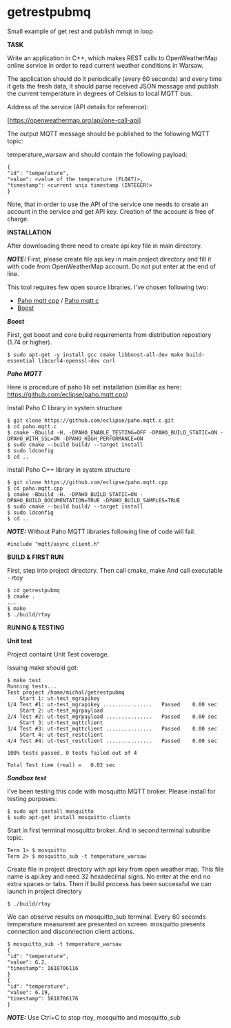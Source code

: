 # getrestpubmq
Small example of get rest and publish mmqt in loop

__TASK__

Write an application in C++, which makes REST calls to OpenWeatherMap online service in order to read current weather conditions in Warsaw.

The application should do it periodically (every 60 seconds) and every time it gets the fresh data, it should parse received JSON message and publish the current temperature in degrees of Celsius to local MQTT bus.

Address of the service (API details for reference):

[https://openweathermap.org/api/one-call-api]

The output MQTT message should be published to the following MQTT topic:

temperature_warsaw and should contain the following payload:

```
{
"id": "temperature",
"value": <value of the temperature (FLOAT)>,
"timestamp": <current unix timestamp (INTEGER)>
}
```

Note, that in order to use the API of the service one needs to create an account in the service and get API key. Creation of the account is free of charge.

__INSTALLATION__

After downloading there need to create api.key file in main directory.

**_NOTE:_** First, please create file api.key in main project directory and fill it with code from OpenWeatherMap account. Do not put enter at the end of line.

This tool requires few open source libraries.
I've chosen following two:

- [Paho mqtt cpp](https://github.com/eclipse/paho.mqtt.cpp) / [Paho mqtt c](https://github.com/eclipse/paho.mqtt.c)
- [Boost](https://www.boost.org/)

___Boost___

First, get boost and core build requirements from distribution repostiory (1.74 or higher).

```
$ sudo apt-get -y install gcc cmake libboost-all-dev make build-essential libcurl4-openssl-dev curl
```

___Paho MQTT___

Here is procedure of paho lib set installation
(simillar as here: https://github.com/eclipse/paho.mqtt.cpp)

Install Paho C library in system structure

```
$ git clone https://github.com/eclipse/paho.mqtt.c.git
$ cd paho.mqtt.c
$ cmake -Bbuild -H. -DPAHO_ENABLE_TESTING=OFF -DPAHO_BUILD_STATIC=ON -DPAHO_WITH_SSL=ON -DPAHO_HIGH_PERFORMANCE=ON
$ sudo cmake --build build/ --target install
$ sudo ldconfig
$ cd ..
```

Install Paho C++ library in system structure

```
$ git clone https://github.com/eclipse/paho.mqtt.cpp
$ cd paho.mqtt.cpp
$ cmake -Bbuild -H. -DPAHO_BUILD_STATIC=ON -DPAHO_BUILD_DOCUMENTATION=TRUE -DPAHO_BUILD_SAMPLES=TRUE
$ sudo cmake --build build/ --target install
$ sudo ldconfig
$ cd ..
```

**_NOTE:_** Without Paho MQTT libraries following line of code will fail:
```
#include "mqtt/async_client.h"
```

__BUILD & FIRST RUN__

First, step into project directory.
Then call cmake, make
And call executable - rtoy

```
$ cd getrestpubmq
$ cmake .
...
$ make
$ ./build/rtoy
```

__RUNING & TESTING__

__Unit test__

Project containt Unit Test coverage.

Issuing make should got:

```
$ make test
Running tests...
Test project /home/michal/getrestpubmq
    Start 1: ut-test_mgrapikey
1/4 Test #1: ut-test_mgrapikey ................   Passed    0.00 sec
    Start 2: ut-test_mgrpayload
2/4 Test #2: ut-test_mgrpayload ...............   Passed    0.00 sec
    Start 3: ut-test_mqttclient
3/4 Test #3: ut-test_mqttclient ...............   Passed    0.00 sec
    Start 4: ut-test_restclient
4/4 Test #4: ut-test_restclient ...............   Passed    0.00 sec

100% tests passed, 0 tests failed out of 4

Total Test time (real) =   0.02 sec
```

___Sandbox test___

I've been testing this code with mosquitto MQTT broker.
Please install for testing purposes:
```
$ sudo apt install mosquitto
$ sudo apt-get install mosquitto-clients
```

Start in first terminal mosquitto broker.
And in second terminal subsribe topic.
```
Term 1> $ mosquitto
Term 2> $ mosquitto_sub -t temperature_warsaw
```

Create file in project directory with api key from open weather map.
This file name is api.key and need 32 hexadecimal signs.
No enter at the end no extra spaces or tabs.
Then if build process has been successful we can launch in project directory
```
$ ./build/rtoy
```

We can observe results on mosquitto_sub terminal.
Every 60 seconds temperature measuremt are presented on screen.
mosquitto presents connection and disconnection client actions.
```
$ mosquitto_sub -t temperature_warsaw
{
"id": "temperature",
"value": 6.2,
"timestamp": 1618706116
}
{
"id": "temperature",
"value": 6.19,
"timestamp": 1618706176
}
```

**_NOTE:_** Use Ctrl+C to stop rtoy, mosquitto and mosquitto_sub
